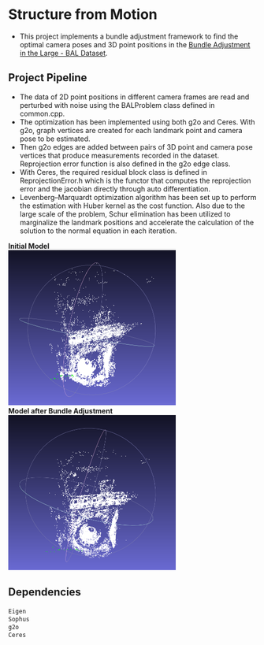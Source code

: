 # Structure from Motion

 - This project implements a bundle adjustment framework to find the optimal camera poses and 3D point positions in the [Bundle Adjustment in the Large - BAL Dataset](https://grail.cs.washington.edu/projects/bal/).

## Project Pipeline
 
 - The data of 2D point positions in different camera frames are read and perturbed with noise using the BALProblem class defined in common.cpp.  <br />
 - The optimization has been implemented using both g2o and Ceres. With g2o, graph vertices are created for each landmark point and camera pose to be estimated. <br />
 - Then g2o edges are added between pairs of 3D point and camera pose vertices that produce measurements recorded in the dataset. Reprojection error function is also defined in the g2o edge class. <br />
 - With Ceres, the required residual block class is defined in ReprojectionError.h which is the functor that computes the reprojection error and the jacobian directly through auto differentiation. <br />
 - Levenberg–Marquardt optimization algorithm has been set up to perform the estimation with Huber kernel as the cost function. Also due to the large scale of the problem, Schur elimination has been utilized to marginalize the landmark positions and accelerate the calculation of the solution to the normal equation in each iteration.

**Initial Model** <br />
<img src="figs/initial.png" width="340" height="315" /> <br />
**Model after Bundle Adjustment** <br />
<img src="figs/final.png" width="340" height="315" /> <br />

## Dependencies
```
Eigen
Sophus
g2o
Ceres
```
